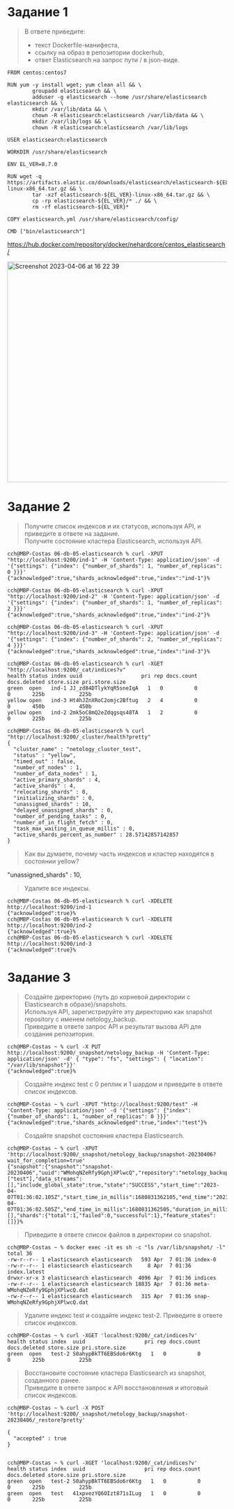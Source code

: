 # Задание 1
>В ответе приведите:  
>- текст Dockerfile-манифеста,  
>- ссылку на образ в репозитории dockerhub,  
>- ответ Elasticsearch на запрос пути / в json-виде.

    FROM centos:centos7

    RUN yum -y install wget; yum clean all && \
            groupadd elasticsearch && \
            adduser -g elasticsearch --home /usr/share/elasticsearch elasticsearch && \
            mkdir /var/lib/data && \
            chown -R elasticsearch:elasticsearch /var/lib/data && \
            mkdir /var/lib/logs && \
            chown -R elasticsearch:elasticsearch /var/lib/logs

    USER elasticsearch:elasticsearch

    WORKDIR /usr/share/elasticsearch

    ENV EL_VER=8.7.0

    RUN wget -q https://artifacts.elastic.co/downloads/elasticsearch/elasticsearch-${EL_VER}-linux-x86_64.tar.gz && \
            tar -xzf elasticsearch-${EL_VER}-linux-x86_64.tar.gz && \
            cp -rp elasticsearch-${EL_VER}/* ./ && \
            rm -rf elasticsearch-${EL_VER}*

    COPY elasticsearch.yml /usr/share/elasticsearch/config/

    CMD ["bin/elasticsearch"]
    
https://hub.docker.com/repository/docker/nehardcore/centos_elasticsearch/

<img width="506" alt="Screenshot 2023-04-06 at 16 22 39" src="https://user-images.githubusercontent.com/97674120/230511135-f62040e0-b4b2-4087-aec6-2a3dcbca4893.png">

# Задание 2

>Получите список индексов и их статусов, используя API, и приведите в ответе на задание.  
>Получите состояние кластера Elasticsearch, используя API.  

    cch@MBP-Costas 06-db-05-elasticsearch % curl -XPUT "http://localhost:9200/ind-1" -H 'Content-Type: application/json' -d '{"settings": {"index": {"number_of_shards": 1, "number_of_replicas": 0 }}}'
    {"acknowledged":true,"shards_acknowledged":true,"index":"ind-1"}%

    cch@MBP-Costas 06-db-05-elasticsearch % curl -XPUT "http://localhost:9200/ind-2" -H 'Content-Type: application/json' -d '{"settings": {"index": {"number_of_shards": 1, "number_of_replicas": 2 }}}'
    {"acknowledged":true,"shards_acknowledged":true,"index":"ind-2"}%

    cch@MBP-Costas 06-db-05-elasticsearch % curl -XPUT "http://localhost:9200/ind-3" -H 'Content-Type: application/json' -d '{"settings": {"index": {"number_of_shards": 2, "number_of_replicas": 4 }}}'
    {"acknowledged":true,"shards_acknowledged":true,"index":"ind-3"}%
    
    cch@MBP-Costas 06-db-05-elasticsearch % curl -XGET "http://localhost:9200/_cat/indices?v"
    health status index uuid                   pri rep docs.count docs.deleted store.size pri.store.size
    green  open   ind-1 JJ_zd84DTlykYqR5sneIqA   1   0          0            0       225b           225b
    yellow open   ind-3 Ht4hJZnXRoC2omjc2Bftug   2   4          0            0       450b           450b
    yellow open   ind-2 2mk5oC8mQ2eZdqgsqs48TA   1   2          0            0       225b           225b
    
    cch@MBP-Costas 06-db-05-elasticsearch % curl "http://localhost:9200/_cluster/health?pretty"
    {
      "cluster_name" : "netology_cluster_test",
      "status" : "yellow",
      "timed_out" : false,
      "number_of_nodes" : 1,
      "number_of_data_nodes" : 1,
      "active_primary_shards" : 4,
      "active_shards" : 4,
      "relocating_shards" : 0,
      "initializing_shards" : 0,
      "unassigned_shards" : 10,
      "delayed_unassigned_shards" : 0,
      "number_of_pending_tasks" : 0,
      "number_of_in_flight_fetch" : 0,
      "task_max_waiting_in_queue_millis" : 0,
      "active_shards_percent_as_number" : 28.57142857142857
    }
    
  >Как вы думаете, почему часть индексов и кластер находятся в состоянии yellow? 

  "unassigned_shards" : 10,
  
  >Удалите все индексы.  
  
    cch@MBP-Costas 06-db-05-elasticsearch % curl -XDELETE http://localhost:9200/ind-1
    {"acknowledged":true}%
    cch@MBP-Costas 06-db-05-elasticsearch % curl -XDELETE http://localhost:9200/ind-2
    {"acknowledged":true}%
    cch@MBP-Costas 06-db-05-elasticsearch % curl -XDELETE http://localhost:9200/ind-3
    {"acknowledged":true}%
    
    
# Задание 3

>Создайте директорию {путь до корневой директории с Elasticsearch в образе}/snapshots.  
>Используя API, зарегистрируйте эту директорию как snapshot repository c именем netology_backup.  
>Приведите в ответе запрос API и результат вызова API для создания репозитория.  

    cch@MBP-Costas ~ % curl -X PUT http://localhost:9200/_snapshot/netology_backup -H 'Content-Type: application/json' -d' { "type": "fs", "settings": { "location": "/var/lib/snapshot"}}'
    {"acknowledged":true}%
    
>Создайте индекс test с 0 реплик и 1 шардом и приведите в ответе список индексов.  
  
    cch@MBP-Costas ~ % curl -XPUT "http://localhost:9200/test" -H 'Content-Type: application/json' -d '{"settings": {"index": {"number_of_shards": 1, "number_of_replicas": 0 }}}'
    {"acknowledged":true,"shards_acknowledged":true,"index":"test"}%
    
>Создайте snapshot состояния кластера Elasticsearch.

    cch@MBP-Costas ~ % curl -XPUT 'http://localhost:9200/_snapshot/netology_backup/snapshot-20230406?wait_for_completion=true'
    {"snapshot":{"snapshot":"snapshot-20230406","uuid":"WMohqNZeRfy9GphjXPlwcQ","repository":"netology_backup","version_id":8070099,"version":"8.7.0","indices":["test"],"data_streams":[],"include_global_state":true,"state":"SUCCESS","start_time":"2023-04-07T01:36:02.105Z","start_time_in_millis":1680831362105,"end_time":"2023-04-07T01:36:02.505Z","end_time_in_millis":1680831362505,"duration_in_millis":400,"failures":[],"shards":{"total":1,"failed":0,"successful":1},"feature_states":[]}}%
    
>Приведите в ответе список файлов в директории со snapshot.  

    cch@MBP-Costas ~ % docker exec -it es sh -c "ls /var/lib/snapshot/ -l"
    total 36
    -rw-r--r-- 1 elasticsearch elasticsearch   593 Apr  7 01:36 index-0
    -rw-r--r-- 1 elasticsearch elasticsearch     8 Apr  7 01:36 index.latest
    drwxr-xr-x 3 elasticsearch elasticsearch  4096 Apr  7 01:36 indices
    -rw-r--r-- 1 elasticsearch elasticsearch 18835 Apr  7 01:36 meta-WMohqNZeRfy9GphjXPlwcQ.dat
    -rw-r--r-- 1 elasticsearch elasticsearch   315 Apr  7 01:36 snap-WMohqNZeRfy9GphjXPlwcQ.dat
    
>Удалите индекс test и создайте индекс test-2. Приведите в ответе список индексов.

    cch@MBP-Costas ~ % curl -XGET 'localhost:9200/_cat/indices?v'
    health status index  uuid                   pri rep docs.count docs.deleted store.size pri.store.size
    green  open   test-2 S0ahypBkTT6EBSdo6r6Ktg   1   0          0            0       225b           225b 
    
>Восстановите состояние кластера Elasticsearch из snapshot, созданного ранее.  
>Приведите в ответе запрос к API восстановления и итоговый список индексов.
    
    cch@MBP-Costas ~ % curl -X POST 'http://localhost:9200/_snapshot/netology_backup/snapshot-20230406/_restore?pretty'

    {
      "accepted" : true
    }


    cch@MBP-Costas ~ % curl -XGET 'localhost:9200/_cat/indices?v'
    health status index  uuid                   pri rep docs.count docs.deleted store.size pri.store.size
    green  open   test-2 S0ahypBkTT6EBSdo6r6Ktg   1   0          0            0       225b           225b
    green  open   test   41xpvezYQ6OIzt871sILug   1   0          0            0       225b           225b

